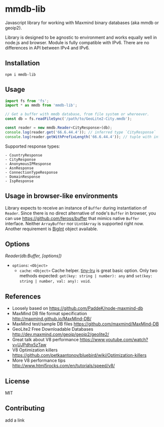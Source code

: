 # mmdb-lib

Javascript library for working with Maxmind binary databases (aka mmdb or geoip2).

Library is designed to be agnostic to environment and works equally well in node.js and browser. Module is fully compatible with IPv6. There are no differences in API between IPv4 and IPv6.

## Installation

```shell
npm i mmdb-lib
```

## Usage

```typescript
import fs from 'fs';
import * as mmdb from 'mmdb-lib';

// Get a buffer with mmdb database, from file system or whereever.
const db = fs.readFileSync('/path/to/GeoLite2-City.mmdb');

const reader = new mmdb.Reader<CityResponse>(db);
console.log(reader.get('66.6.44.4')); // inferred type `CityResponse`
console.log(reader.getWithPrefixLength('66.6.44.4')); // tuple with inferred type `[CityResponse|null, number]`
```

Supported response types:

```
- CountryResponse
- CityResponse
- AnonymousIPResponse
- AsnResponse
- ConnectionTypeResponse
- DomainResponse
- IspResponse
```

## Usage in browser-like environments

Library expects to receive an instance of `Buffer` during instantiation of `Reader`. Since there is no direct alternative of node's `Buffer` in browser, you can use https://github.com/feross/buffer that mimics native `Buffer` interface. Neither `ArrayBuffer` nor `Uint8Array` is supported right now. Another requirement is [BigInt](https://developer.mozilla.org/en-US/docs/Web/JavaScript/Reference/Global_Objects/BigInt) object available.

## Options

_Reader(db:Buffer, [options])_

- `options`: `<Object>`
  - `cache`: `<Object>` Cache helper. [tiny-lru](https://github.com/avoidwork/tiny-lru) is great basic option. Only two methods expected: `get(key: string | number): any` and `set(key: string | number, val: any): void`.

## References

- Loosely based on https://github.com/PaddeK/node-maxmind-db
- MaxMind DB file format specification http://maxmind.github.io/MaxMind-DB/
- MaxMind test/sample DB files https://github.com/maxmind/MaxMind-DB
- GeoLite2 Free Downloadable Databases http://dev.maxmind.com/geoip/geoip2/geolite2/
- Great talk about V8 performance https://www.youtube.com/watch?v=UJPdhx5zTaw
- V8 Optimization killers https://github.com/petkaantonov/bluebird/wiki/Optimization-killers
- More V8 performance tips http://www.html5rocks.com/en/tutorials/speed/v8/

## License

MIT

## Contributing

add a link
